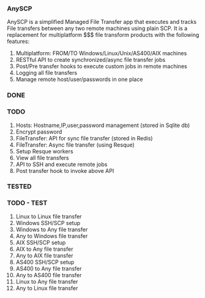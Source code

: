 ### AnySCP

AnySCP is a simplified Managed File Transfer app that executes and tracks File transfers between any two remote machines using plain SCP.
It is a replacement for multiplatform $$$ file transform products with the following features:

1. Multiplatform: FROM/TO Windows/Linux/Unix/AS400/AIX machines
1. RESTful API to create synchronized/async file transfer jobs
1. Post/Pre transfer hooks to execute custom jobs in remote machines
1. Logging all file transfers
1. Manage remote host/user/passwords in one place

### DONE

### TODO

1. Hosts: Hostname,IP,user,password management (stored in Sqlite db)
1. Encrypt password
1. FileTransfer: API for sync file transfer (stored in Redis)
1. FileTransfer: Async file transfer (using Resque)
1. Setup Resque workers
1. View all file transfers
1. API to SSH and execute remote jobs
1. Post transfer hook to invoke above API

### TESTED

### TODO - TEST

1. Linux to Linux file transfer
1. Windows SSH/SCP setup
2. Windows to Any file transfer
3. Any to Windows file transfer
1. AIX SSH/SCP setup
2. AIX to Any file transfer
3. Any to AIX file transfer
1. AS400 SSH/SCP setup
2. AS400 to Any file transfer
3. Any to AS400 file transfer
1. Linux to Any file transfer
2. Any to Linux file transfer


